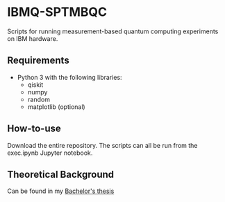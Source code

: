 # IBMQ-SPTMBQC
Scripts for running measurement-based quantum computing experiments on IBM hardware.

## Requirements
- Python 3 with the following libraries:
  - qiskit
  - numpy
  - random
  - matplotlib (optional)
  
## How-to-use
Download the entire repository. The scripts can all be run from the exec.ipynb Jupyter notebook.

## Theoretical Background
Can be found in my [Bachelor's thesis](https://open.library.ubc.ca/soa/cIRcle/collections/undergraduateresearch/52966/items/1.0416093)
